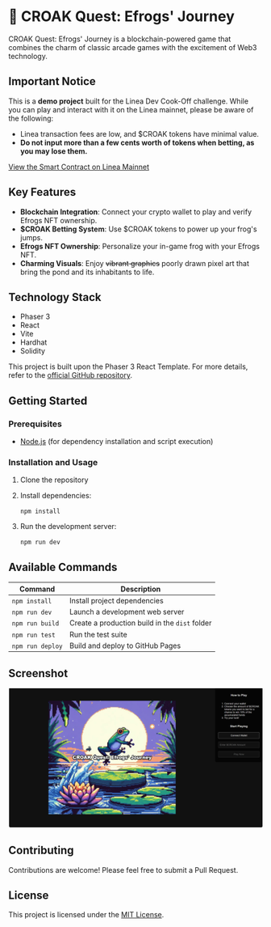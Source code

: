 # 🐸 CROAK Quest: Efrogs' Journey

CROAK Quest: Efrogs' Journey is a blockchain-powered game that combines the charm of classic arcade games with the excitement of Web3 technology.

## Important Notice

This is a **demo project** built for the Linea Dev Cook-Off challenge. While you can play and interact with it on the Linea mainnet, please be aware of the following:

-   Linea transaction fees are low, and $CROAK tokens have minimal value.
-   **Do not input more than a few cents worth of tokens when betting, as you may lose them.**

[View the Smart Contract on Linea Mainnet](https://lineascan.build/address/0xae685dbbf74a5684d25ee24d00ff33ac38b7b362)

## Key Features

-   **Blockchain Integration**: Connect your crypto wallet to play and verify Efrogs NFT ownership.
-   **$CROAK Betting System**: Use $CROAK tokens to power up your frog's jumps.
-   **Efrogs NFT Ownership**: Personalize your in-game frog with your Efrogs NFT.
-   **Charming Visuals**: Enjoy ~~vibrant graphics~~ poorly drawn pixel art that bring the pond and its inhabitants to life.

## Technology Stack

-   Phaser 3
-   React
-   Vite
-   Hardhat
-   Solidity

This project is built upon the Phaser 3 React Template. For more details, refer to the [official GitHub repository](https://github.com/phaserjs/template-react).

## Getting Started

### Prerequisites

-   [Node.js](https://nodejs.org) (for dependency installation and script execution)

### Installation and Usage

1. Clone the repository
2. Install dependencies:

    ```
    npm install
    ```

3. Run the development server:

    ```
    npm run dev
    ```

## Available Commands

| Command          | Description                                    |
| ---------------- | ---------------------------------------------- |
| `npm install`    | Install project dependencies                   |
| `npm run dev`    | Launch a development web server                |
| `npm run build`  | Create a production build in the `dist` folder |
| `npm run test`   | Run the test suite                             |
| `npm run deploy` | Build and deploy to GitHub Pages               |

## Screenshot

![screenshot](screenshot.png)

## Contributing

Contributions are welcome! Please feel free to submit a Pull Request.

## License

This project is licensed under the [MIT License](LICENSE).
